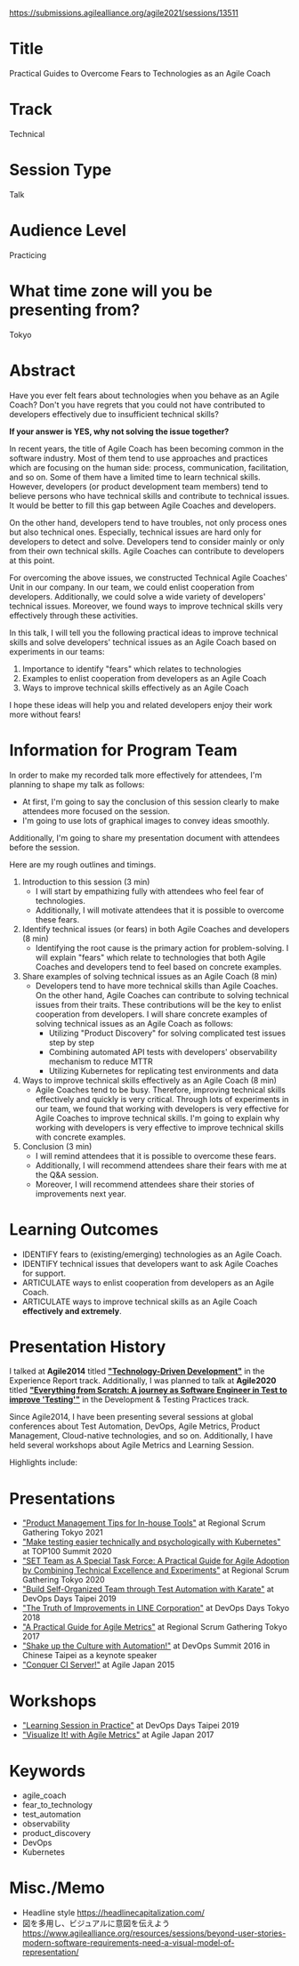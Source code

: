 
https://submissions.agilealliance.org/agile2021/sessions/13511


# Title
Practical Guides to Overcome Fears to Technologies as an Agile Coach


# Track
Technical


# Session Type
Talk


# Audience Level
Practicing


# What time zone will you be presenting from?
Tokyo



# Abstract
Have you ever felt fears about technologies when you behave as an Agile Coach?
Don't you have regrets that you could not have contributed to developers effectively due to insufficient technical skills?

**If your answer is YES, why not solving the issue together?**

In recent years, the title of Agile Coach has been becoming common in the software industry. Most of them tend to use approaches and practices which are focusing on the human side: process, communication, facilitation, and so on. Some of them have a limited time to learn technical skills. However, developers (or product development team members) tend to believe persons who have technical skills and contribute to technical issues. It would be better to fill this gap between Agile Coaches and developers.

On the other hand, developers tend to have troubles, not only process ones but also technical ones. Especially, technical issues are hard only for developers to detect and solve. Developers tend to consider mainly or only from their own technical skills. Agile Coaches can contribute to developers at this point.

For overcoming the above issues, we constructed Technical Agile Coaches' Unit in our company. In our team, we could enlist cooperation from developers. Additionally, we could solve a wide variety of developers' technical issues. Moreover, we found ways to improve technical skills very effectively through these activities.

In this talk, I will tell you the following practical ideas to improve technical skills and solve developers' technical issues as an Agile Coach based on experiments in our teams:
1) Importance to identify "fears" which relates to technologies
2) Examples to enlist cooperation from developers as an Agile Coach
3) Ways to improve technical skills effectively as an Agile Coach

I hope these ideas will help you and related developers enjoy their work more without fears!



# Information for Program Team
In order to make my recorded talk more effectively for attendees, I'm planning to shape my talk as follows:
- At first, I'm going to say the conclusion of this session clearly to make attendees more focused on the session.
- I'm going to use lots of graphical images to convey ideas smoothly.

Additionally, I'm going to share my presentation document with attendees before the session.

Here are my rough outlines and timings.

1. Introduction to this session (3 min)
    - I will start by empathizing fully with attendees who feel fear of technologies.
    - Additionally, I will motivate attendees that it is possible to overcome these fears.
2. Identify technical issues (or fears) in both Agile Coaches and developers (8 min)
    - Identifying the root cause is the primary action for problem-solving. I will explain "fears" which relate to technologies that both Agile Coaches and developers tend to feel based on concrete examples.
3. Share examples of solving technical issues as an Agile Coach (8 min)
    - Developers tend to have more technical skills than Agile Coaches. On the other hand, Agile Coaches can contribute to solving technical issues from their traits. These contributions will be the key to enlist cooperation from developers. I will share concrete examples of solving technical issues as an Agile Coach as follows:
        - Utilizing "Product Discovery" for solving complicated test issues step by step
        - Combining automated API tests with developers' observability mechanism to reduce MTTR
        - Utilizing Kubernetes for replicating test environments and data
4. Ways to improve technical skills effectively as an Agile Coach (8 min)
    - Agile Coaches tend to be busy. Therefore, improving technical skills effectively and quickly is very critical. Through lots of experiments in our team, we found that working with developers is very effective for Agile Coaches to improve technical skills. I'm going to explain why working with developers is very effective to improve technical skills with concrete examples.
5. Conclusion (3 min)
    - I will remind attendees that it is possible to overcome these fears.
    - Additionally, I will recommend attendees share their fears with me at the Q&A session.
    - Moreover, I will recommend attendees share their stories of improvements next year.



# Learning Outcomes
- IDENTIFY fears to (existing/emerging) technologies as an Agile Coach.
- IDENTIFY technical issues that developers want to ask Agile Coaches for support.
- ARTICULATE ways to enlist cooperation from developers as an Agile Coach.
- ARTICULATE ways to improve technical skills as an Agile Coach **effectively and extremely**.



# Presentation History
I talked at **Agile2014** titled **["Technology-Driven Development"](https://www.slideshare.net/ssuser968fab/technology-drivendevelopment-forslideshare-38323907)** in the Experience Report track. Additionally, I was planned to talk at **Agile2020** titled **["Everything from Scratch: A journey as Software Engineer in Test to improve 'Testing'"](https://speakerdeck.com/line_developers/everything-from-scratch-a-journey-as-software-engineer-in-test-to-improve-testing)** in the Development & Testing Practices track.

Since Agile2014, I have been presenting several sessions at global conferences about Test Automation, DevOps, Agile Metrics, Product Management, Cloud-native technologies, and so on. Additionally, I have held several workshops about Agile Metrics and Learning Session.

Highlights include:

# Presentations
- ["Product Management Tips for In-house Tools"](https://speakerdeck.com/line_developers/product-management-tips-for-in-house-tools) at Regional Scrum Gathering Tokyo 2021
- ["Make testing easier technically and psychologically with Kubernetes"](https://speakerdeck.com/line_developers/make-testing-easier-technically-and-psychologically-with-kubernetes) at TOP100 Summit 2020
- ["SET Team as A Special Task Force: A Practical Guide for Agile Adoption by Combining Technical Excellence and Experiments"](https://speakerdeck.com/line_developers/set-team-as-a-special-task-force) at Regional Scrum Gathering Tokyo 2020
- ["Build Self-Organized Team through Test Automation with Karate"](https://speakerdeck.com/line_developers/build-self-organized-team-through-test-automation-with-karate) at DevOps Days Taipei 2019
- ["The Truth of Improvements in LINE Corporation"](https://www.slideshare.net/linecorp/line-94842564) at DevOps Days Tokyo 2018
- ["A Practical Guide for Agile Metrics"](https://www.slideshare.net/ssuser968fab/ss-70489058/1) at Regional Scrum Gathering Tokyo 2017
- ["Shake up the Culture with Automation!"](https://www.slideshare.net/ssuser968fab/shake-up-the-culture-with-automation) at DevOps Summit 2016 in Chinese Taipei as a keynote speaker
- ["Conquer CI Server!"](https://www.slideshare.net/rakutentech/conquer-ci-server-reestablishment-of-order-and-nurture-of-the-solid-organization-by-project-metrics-and-automation-techniques) at Agile Japan 2015

# Workshops
- ["Learning Session in Practice"](https://speakerdeck.com/line_developers/learning-session-in-practice) at DevOps Days Taipei 2019
- ["Visualize It! with Agile Metrics"](https://www.slideshare.net/ssuser968fab/no-no-55603839) at Agile Japan 2017


# Keywords
- agile_coach
- fear_to_technology
- test_automation
- observability
- product_discovery
- DevOps
- Kubernetes





# Misc./Memo
- Headline style
    https://headlinecapitalization.com/
- 図を多用し、ビジュアルに意図を伝えよう
    https://www.agilealliance.org/resources/sessions/beyond-user-stories-modern-software-requirements-need-a-visual-model-of-representation/
